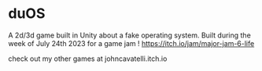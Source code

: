 # duOS
 A 2d/3d game built in Unity about a fake operating system.
 Built during the week of July 24th 2023 for a game jam ! 
 https://itch.io/jam/major-jam-6-life

 check out my other games at
 johncavatelli.itch.io
